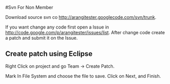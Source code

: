 #Svn For Non Member

Download source svn co http://arangitester.googlecode.com/svn/trunk.

If you want change any code first open a Issue in http://code.google.com/p/arangitester/issues/list. After change code create a patch and submit it on the Issue.

## Create patch using Eclipse ##
Right Click on project and go Team -> Create Patch.

Mark In File System and choose the file to save. Click on Next, and Finish.

